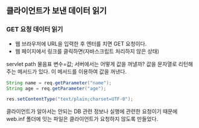 ## 클라이언트가 보낸 데이터 읽기

### GET 요청 데이터 읽기

- 웹 브라우저에  URL을 입력한 후 엔터를 치면 GET 요청이다.
- 웹 페이지에서 링크를 클릭하면(자바스크립트 처리하지 않은 상태)

 servlet path  물음표 변수=값; 서버에서는 어떻게 값을 꺼낼까? 값을 문자열로 리턴해주는 메서드가 있다. 이 메서드를 이용하여 값을 꺼낸다. 

```java
String name = req.getParameter("name");
String age = req.getParameter("age");

res.setContentType("text/plain;charset=UTF-8");
```



클라이언트가 알아서는 안되는 DB 관련 정보나 실행에 관련한 요청이기 때문에 web.inf 폴더에 잇는 파일은 클라이언트가 요청하지 않도록 만들었다. 